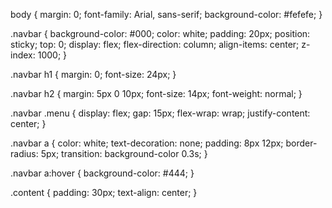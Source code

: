 body {
  margin: 0;
  font-family: Arial, sans-serif;
  background-color: #fefefe;
}

.navbar {
  background-color: #000;
  color: white;
  padding: 20px;
  position: sticky;
  top: 0;
  display: flex;
  flex-direction: column;
  align-items: center;
  z-index: 1000;
}

.navbar h1 {
  margin: 0;
  font-size: 24px;
}

.navbar h2 {
  margin: 5px 0 10px;
  font-size: 14px;
  font-weight: normal;
}

.navbar .menu {
  display: flex;
  gap: 15px;
  flex-wrap: wrap;
  justify-content: center;
}

.navbar a {
  color: white;
  text-decoration: none;
  padding: 8px 12px;
  border-radius: 5px;
  transition: background-color 0.3s;
}

.navbar a:hover {
  background-color: #444;
}

.content {
  padding: 30px;
  text-align: center;
}
